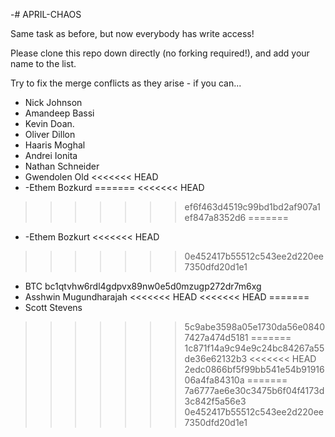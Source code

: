 -# APRIL-CHAOS

Same task as before, but now everybody has write access!

Please clone this repo down directly (no forking required!), and add your name to the list.

Try to fix the merge conflicts as they arise - if you can...

- Nick Johnson
- Amandeep Bassi
- Kevin Doan.
- Oliver Dillon
- Haaris Moghal
- Andrei Ionita
- Nathan Schneider
- Gwendolen Old
<<<<<<< HEAD
- -Ethem Bozkurd
=======
<<<<<<< HEAD
>>>>>>> ef6f463d4519c99bd1bd2af907a1ef847a8352d6
=======
- -Ethem Bozkurt
<<<<<<< HEAD

>>>>>>> 0e452417b55512c543ee2d220ee7350dfd20d1e1
- BTC bc1qtvhw6rdl4gdpvx89nw0e5d0mzugp272dr7m6xg
- Asshwin Mugundharajah
<<<<<<< HEAD
<<<<<<< HEAD
=======
- Scott Stevens
>>>>>>> 5c9abe3598a05e1730da56e08407427a474d5181
=======
>>>>>>> 1c871f14a9c94e9c24bc84267a55de36e62132b3
<<<<<<< HEAD
>>>>>>> 2edc0866bf5f99bb541e54b9191606a4fa84310a
=======
>>>>>>> 7a6777ae6e30c3475b6f04f4173d3c842f5a56e3
>>>>>>> 0e452417b55512c543ee2d220ee7350dfd20d1e1

